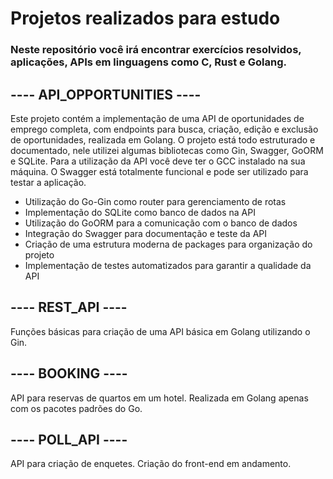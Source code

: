 # Projetos realizados para estudo

### Neste repositório você irá encontrar exercícios resolvidos, aplicações, APIs em linguagens como C, Rust e Golang.

## ---- API_OPPORTUNITIES ----
Este projeto contém a implementação de uma API de oportunidades de emprego completa, com endpoints para busca, criação, edição e exclusão de oportunidades, realizada em Golang. O projeto está todo estruturado e documentado, nele utilizei algumas bibliotecas como Gin, Swagger, GoORM e SQLite.
Para a utilização da API você deve ter o GCC instalado na sua máquina. O Swagger está totalmente funcional e pode ser utilizado para testar a aplicação.

- Utilização do Go-Gin como router para gerenciamento de rotas
- Implementação do SQLite como banco de dados na API
- Utilização do GoORM para a comunicação com o banco de dados
- Integração do Swagger para documentação e teste da API
- Criação de uma estrutura moderna de packages para organização do projeto
- Implementação de testes automatizados para garantir a qualidade da API

## ---- REST_API ----
Funções básicas para criação de uma API básica em Golang utilizando o Gin.

## ---- BOOKING ----
API para reservas de quartos em um hotel. Realizada em Golang apenas com os pacotes padrões do Go.

## ---- POLL_API ----
API para criação de enquetes. Criação do front-end em andamento.
